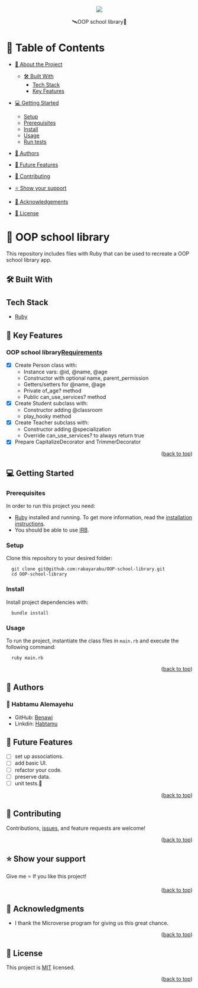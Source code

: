 <a name="readme-top"></a>

### <div align="center"><a href="https://github.com/Benawi"><img src="https://github.com/Benawi/Benawi/assets/21217148/de823737-5f7f-4de8-b62e-3fe88c238eab"/></a>

 </div> 
<div align="center">🛰OOP school library🚀</div>

# 📗 Table of Contents

- [📖 About the Project](#about-project)
  - [🛠 Built With](#built-with)
    - [Tech Stack](#tech-stack)
    - [Key Features](#key-features)
   <!--  - [Live Demo](#live-demo)
    - [Walkthrough](#Walkthrough) -->
- [💻 Getting Started](#getting-started)
  - [Setup](#setup)
  - [Prerequisites](#prerequisites)
  - [Install](#install)
  - [Usage](#usage)
  - [Run tests](#run-tests)
  <!-- - [Deployment](#triangular_flag_on_post-deployment) -->
- [👥 Authors](#authors)
- [🔭 Future Features](#future-features)
- [🤝 Contributing](#contributing)
- [⭐️ Show your support](#support)
- [🙏 Acknowledgements](#acknowledgements)

- [📝 License](#license)

# 📖 OOP school library <a name="about-project"></a>
This repository includes files with Ruby that can be used to recreate a OOP school library app.

## 🛠 Built With <a name="built-with"></a>

## Tech Stack <a name="tech-stack"></a>

<ul>

  <li><a href="https://github.com/microverseinc/curriculum-ruby/blob/main/simple-ruby/lessons/basic_syntax.md">Ruby</a></li>
  <!-- <li><a href="https://microverse.notion.site/HTML-CSS-Get-a-head-start-275eb85fd34b4416aa06ec635d69cdaf">HTML</a></li>
  <li><a href="https://microverse.notion.site/HTML-CSS-Get-a-head-start-275eb85fd34b4416aa06ec635d69cdaf">CSS</a></li>
      <li><a href="https://microverse.notion.site/HTML-CSS-Get-a-head-start-275eb85fd34b4416aa06ec635d69cdaf">JS</a></li>
      <li><a href="https://react.dev/learn/start-a-new-react-project#create-react-app">React </a></li>
       <li><a href="https://react-redux.js.org/">React Redux</a>
        <li><a href="https://www.npmjs.com/package/redux-logger">Redux Logger</a></li>
         <li><a href="https://github.com/microverseinc/curriculum-react-redux/blob/main/math-magicians/articles/react_router.md">React Router</a></li> -->
         
</ul>

## 🔑 Key Features <a name="key-features"></a>

### OOP school library[Requirements](https://github.com/microverseinc/curriculum-ruby/blob/main/oop/school_library_people.md)

- [x] Create Person class with:
  - Instance vars: @id, @name, @age
  - Constructor with optional name, parent_permission
  - Getters/setters for @name, @age
  - Private of_age? method
  - Public can_use_services? method
- [x] Create Student subclass with:
  - Constructor adding @classroom
  - play_hooky method
- [x] Create Teacher subclass with:
  - Constructor adding @specialization
  - Override can_use_services? to always return true
- [x] Prepare CapitalizeDecorator and TrimmerDecorator

<p align="right">(<a href="#readme-top">back to top</a>)</p>

<!-- GETTING STARTED -->

## 💻 Getting Started <a name="getting-started"></a>

### Prerequisites

In order to run this project you need:

- [Ruby](https://www.ruby-lang.org/en/) installed and running. To get more information, read the [installation instructions](https://github.com/microverseinc/curriculum-ruby/blob/main/simple-ruby/articles/ruby_installation_instructions.md).
- You should be able to use [IRB](https://en.wikipedia.org/wiki/Ruby_(programming_language)#Features).
### Setup

Clone this repository to your desired folder:

```
  git clone git@github.com:rabayarabu/OOP-school-library.git
  cd OOP-school-library
```

### Install

Install project dependencies with:

```
  bundle install
```

### Usage <a name="usage"></a>

To run the project, instantiate the class files in `main.rb` and execute the following command:

```
  ruby main.rb
```

<p align="right">(<a href="#readme-top">back to top</a>)</p>


## 👥 Authors <a name="authors"></a>

### 👤 Habtamu Alemayehu

- GitHub: [Benawi](https://github.com/Benawi)
- Linkdin: [Habtamu](https://www.linkedin.com/in/habtamualemayehu/)

## 🔭 Future Features <a name="future-features"></a>
- [ ]  set up associations.
- [ ]  add basic UI.
- [ ]  refactor your code.
- [ ]  preserve data.
- [ ]  unit tests.🚀
<p align="right">(<a href="#readme-top">back to top</a>)</p>

## 🤝 Contributing <a name="contributing"></a>

Contributions, [issues](https://github.com/Benawi/OOP-School-Library/issues), and feature requests are welcome!

<p align="right">(<a href="#readme-top">back to top</a>)</p>

## ⭐️ Show your support <a name="support"></a>

Give me ⭐️ If you like this project!

<p align="right">(<a href="#readme-top">back to top</a>)</p>

## 🙏 Acknowledgments <a name="acknowledgements"></a>

- I  thank the Microverse program for giving us this great chance.

<p align="right">(<a href="#readme-top">back to top</a>)</p>

## 📝 License <a name="license"></a>

This project is [MIT](./MIT.md) licensed.

<p align="right">(<a href="#readme-top">back to top</a>)</p>
